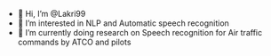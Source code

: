 - 👋 Hi, I’m @Lakri99
- 👀 I’m interested in NLP and Automatic speech recognition
- 🌱 I’m currently doing research on Speech recognition for Air traffic commands by ATCO and pilots



<!---
Lakri99/Lakri99 is a ✨ special ✨ repository because its `README.md` (this file) appears on your GitHub profile.
You can click the Preview link to take a look at your changes.
--->
